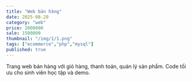 ```yaml
---
title: "Web bán hàng"
date: 2025-08-20
category: "web"
price: 2000000
sale: 1500000
thumbnail: "/img/1/1.png" 
tags: ["ecommerce","php","mysql"]
published: true
---
```


Trang web bán hàng với giỏ hàng, thanh toán, quản lý sản phẩm.
Code tối ưu cho sinh viên học tập và demo.
